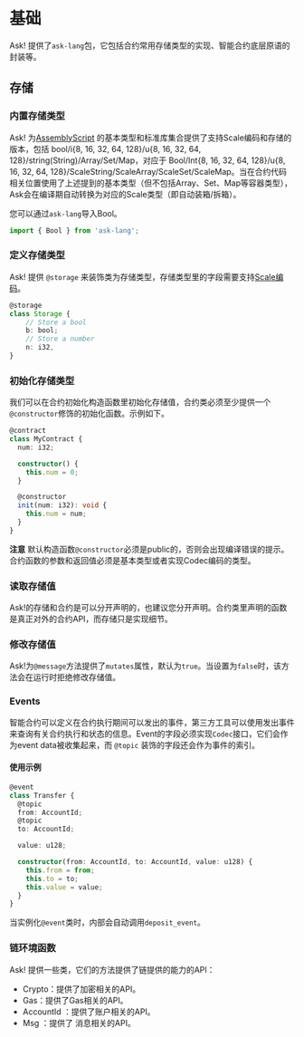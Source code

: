 # 基础

Ask! 提供了`ask-lang`包，它包括合约常用存储类型的实现、智能合约底层原语的封装等。

## 存储 

### 内置存储类型

Ask! 为[AssemblyScript](https://www.assemblyscript.org/) 的基本类型和标准库集合提供了支持Scale编码和存储的版本，包括 bool/i{8, 16, 32, 64, 128}/u{8, 16, 32, 64, 128}/string(String)/Array/Set/Map，对应于                                                                                                                                                      Bool/Int{8, 16, 32, 64, 128}/u{8, 16, 32, 64, 128}/ScaleString/ScaleArray/ScaleSet/ScaleMap。当在合约代码相关位置使用了上述提到的基本类型（但不包括Array、Set、Map等容器类型），Ask会在编译期自动转换为对应的Scale类型（即自动装箱/拆箱）。

您可以通过`ask-lang`导入Bool。

```ts
import { Bool } from 'ask-lang';
```

### 定义存储类型

Ask! 提供 `@storage` 来装饰类为存储类型，存储类型里的字段需要支持[Scale编码](https://github.com/paritytech/parity-scale-codec)。

```ts
@storage
class Storage {
    // Store a bool
    b: bool;
    // Store a number
    n: i32,
}
```

### 初始化存储类型

我们可以在合约初始化构造函数里初始化存储值，合约类必须至少提供一个`@constructor`修饰的初始化函数。示例如下。

```ts
@contract
class MyContract {
  num: i32;

  constructor() {
    this.num = 0;
  }

  @constructor
  init(num: i32): void {
    this.num = num;
  }
}
```

**注意**  默认构造函数`@constructor`必须是public的，否则会出现编译错误的提示。 合约函数的参数和返回值必须是基本类型或者实现Codec编码的类型。

### 读取存储值

Ask!的存储和合约是可以分开声明的，也建议您分开声明。合约类里声明的函数是真正对外的合约API，而存储只是实现细节。

### 修改存储值

Ask!为`@message`方法提供了`mutates`属性，默认为`true`。当设置为`false`时，该方法会在运行时拒绝修改存储值。

### Events

智能合约可以定义在合约执行期间可以发出的事件，第三方工具可以使用发出事件来查询有关合约执行和状态的信息。Event的字段必须实现`Codec`接口，它们会作为event data被收集起来，而 `@topic` 装饰的字段还会作为事件的索引。

#### 使用示例

```ts
@event
class Transfer {
  @topic
  from: AccountId;
  @topic
  to: AccountId;

  value: u128;

  constructor(from: AccountId, to: AccountId, value: u128) {
    this.from = from;
    this.to = to;
    this.value = value;
  }
}
```

当实例化`@event`类时，内部会自动调用`deposit_event`。

### 链环境函数

Ask! 提供一些类，它们的方法提供了链提供的能力的API：

- Crypto：提供了加密相关的API。
- Gas：提供了Gas相关的API。
- AccountId ：提供了账户相关的API。
- Msg ：提供了 消息相关的API。
